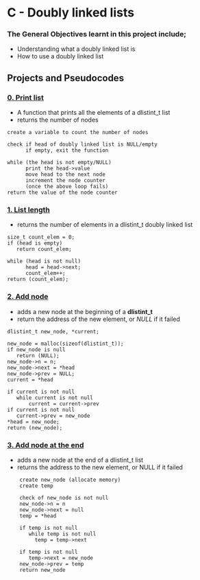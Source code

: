 # C - Doubly linked lists

### The General Objectives learnt in this project include;
- Understanding what a doubly linked list is
- How to use a doubly linked list

## Projects and Pseudocodes

### [0. Print list](./0-print_dlistint.c)
- A function that prints all the elements of a dlistint_t list
- returns the number of nodes

```
create a variable to count the number of nodes

check if head of doubly linked list is NULL/empty
      if empty, exit the function

while (the head is not empty/NULL)
      print the head->value
      move head to the next node
      increment the node counter
      (once the above loop fails)
return the value of the node counter
```

### [1. List length](./1-dlistint_len.c)
- returns the number of elements in a dlistint_t doubly linked list

```
size_t count_elem = 0;
if (head is empty)
   return count_elem;

while (head is not null)
      head = head->next;
      count_elem++;
return (count_elem);
```

### [2. Add node](./2-add_dnodeint.c)
- adds a new node at the beginning of a **dlistint_t**
- return the address of the new element, or *NULL* if it failed

```
dlistint_t new_node, *current;

new_node = malloc(sizeof(dlistint_t));
if new_node is null
   return (NULL);
new_node->n = n;
new_node->next = *head
new_node->prev = NULL;
current = *head

if current is not null
   while current is not null
   	   current = current->prev    
if current is not null
   current->prev = new_node
*head = new_node;
return (new_node);
```

### [3. Add node at the end](./3-add_dnodeint_end.c)
- adds a new node at the end of a dlistint_t list
- returns the address to the new element, or NULL if it failed

```
	create new_node (allocate memory)
	create temp

	check of new_node is not null
	new_node->n = n
	new_node->next = null
	temp = *head

	if temp is not null
	   while temp is not null
	   	 temp = temp->next

	if temp is not null
	   temp->next = new_node
	new_node->prev = temp
	return new_node
```